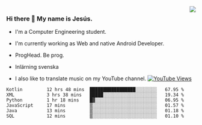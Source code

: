 <img align='right' src="https://github-readme-stats.vercel.app/api/top-langs/?username=JesusJimenezG&layout=compact&theme=dracula">

### Hi there 👋 My name is Jesús.
- I'm a Computer Engineering student.
- I'm currently working as Web and native Android Developer.

- ProgHead. Be prog.
- Inlärning svenska
- I also like to translate music on my YouTube channel. [![YouTube Views](https://img.shields.io/youtube/channel/views/UCWnlcC4_sV9Imcy9ysQpxHA?style=social)](https://www.youtube.com/channel/UCWnlcC4_sV9Imcy9ysQpxHA)

<!--START_SECTION:waka-->

```text
Kotlin         12 hrs 48 mins  █████████████████░░░░░░░░   67.95 %
XML            3 hrs 38 mins   █████░░░░░░░░░░░░░░░░░░░░   19.34 %
Python         1 hr 18 mins    █▓░░░░░░░░░░░░░░░░░░░░░░░   06.95 %
JavaScript     17 mins         ▒░░░░░░░░░░░░░░░░░░░░░░░░   01.57 %
Java           13 mins         ▒░░░░░░░░░░░░░░░░░░░░░░░░   01.18 %
SQL            12 mins         ▒░░░░░░░░░░░░░░░░░░░░░░░░   01.10 %
```

<!--END_SECTION:waka-->

<!--
**JesusJimenezG/JesusJimenezG** is a ✨ _special_ ✨ repository because its `README.md` (this file) appears on your GitHub profile.

Here are some ideas to get you started:

- 🔭 I’m currently working on ...
- 🌱 I’m currently learning ...
- 👯 I’m looking to collaborate on ...
- 🤔 I’m looking for help with ...
- 💬 Ask me about ...
- 📫 How to reach me: ...
- 😄 Pronouns: ...
- ⚡ Fun fact: ...
-->
